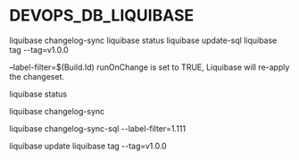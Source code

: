 # DEVOPS_DB_LIQUIBASE
liquibase changelog-sync
liquibase status
liquibase update-sql
liquibase tag --tag=v1.0.0

–label-filter=$(Build.Id)
runOnChange is set to TRUE, Liquibase will re-apply the changeset.

<!-- liquibase changelog-sync-sql --label-filter=1.111 -->


liquibase status

<!-- El comando changelog-sync marca todos los cambios no desplegados en su registro de cambios como ejecutados en su base de datos. -->
liquibase changelog-sync

liquibase changelog-sync-sql --label-filter=1.111



<!-- liquibase update-sql --label-filter=1.111 -->
liquibase update
liquibase tag --tag=v1.0.0

